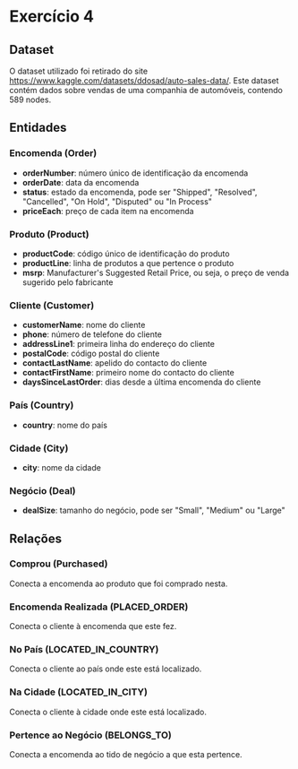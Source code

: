 # Exercício 4

## Dataset

O dataset utilizado foi retirado do site https://www.kaggle.com/datasets/ddosad/auto-sales-data/. Este dataset contém dados sobre vendas de uma companhia de automóveis, contendo 589 nodes.

## Entidades

### Encomenda (Order)

- **orderNumber**: número único de identificação da encomenda
- **orderDate**: data da encomenda
- **status**: estado da encomenda, pode ser "Shipped", "Resolved", "Cancelled", "On Hold", "Disputed" ou "In Process"
- **priceEach**: preço de cada item na encomenda

### Produto (Product)

- **productCode**: código único de identificação do produto
- **productLine**: linha de produtos a que pertence o produto
- **msrp**: Manufacturer's Suggested Retail Price, ou seja, o preço de venda sugerido pelo fabricante

### Cliente (Customer)

- **customerName**: nome do cliente
- **phone**: número de telefone do cliente
- **addressLine1**: primeira linha do endereço do cliente
- **postalCode**: código postal do cliente
- **contactLastName**: apelido do contacto do cliente
- **contactFirstName**: primeiro nome do contacto do cliente
- **daysSinceLastOrder**: dias desde a última encomenda do cliente

### País (Country)

- **country**: nome do país

### Cidade (City)

- **city**: nome da cidade

### Negócio (Deal)

- **dealSize**: tamanho do negócio, pode ser "Small", "Medium" ou "Large"

## Relações

### Comprou (Purchased)

Conecta a encomenda ao produto que foi comprado nesta.

### Encomenda Realizada (PLACED_ORDER)

Conecta o cliente à encomenda que este fez.

### No País (LOCATED_IN_COUNTRY)

Conecta o cliente ao país onde este está localizado.

### Na Cidade (LOCATED_IN_CITY)

Conecta o cliente à cidade onde este está localizado.

### Pertence ao Negócio (BELONGS_TO)

Conecta a encomenda ao tido de negócio a que esta pertence.
